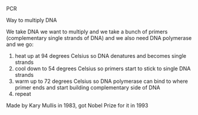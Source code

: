PCR

Way to multiply DNA

We take DNA we want to multiply and we take a bunch of primers (complementary single strands of DNA) and we also need DNA polymerase and we go:

1. heat up at 94 degrees Celsius so DNA denatures and becomes single strands
2. cool down to 54 degrees Celsius so primers start to stick to single DNA strands
3. warm up to 72 degrees Celsius so DNA polymerase can bind to where primer ends and start building complementary side of DNA
4. repeat

Made by Kary Mullis in 1983, got Nobel Prize for it in 1993